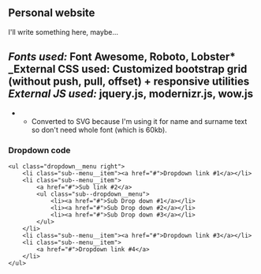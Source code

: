 ## Personal website ##
I'll write something here, maybe...

_Fonts used:_ Font Awesome, Roboto, Lobster*
_External CSS used: Customized bootstrap grid (without push, pull, offset) + responsive utilities
_External JS used:_ jquery.js, modernizr.js, wow.js
---
* - Converted to SVG because I'm using it for name and surname text so don't need whole font (which is 60kb).

### Dropdown code ###
    <ul class="dropdown__menu right">
        <li class="sub--menu__item"><a href="#">Dropdown link #1</a></li>
        <li class="sub--menu__item">
            <a href="#">Sub link #2</a>
            <ul class="sub--dropdown__menu">
                <li><a href="#">Sub Drop down #1</a></li>
                <li><a href="#">Sub Drop down #2</a></li>
                <li><a href="#">Sub Drop down #3</a></li>
            </ul>
        </li>
        <li class="sub--menu__item"><a href="#">Dropdown link #3</a></li>
        <li class="sub--menu__item">
            <a href="#">Dropdown link #4</a>
        </li>
    </ul>
